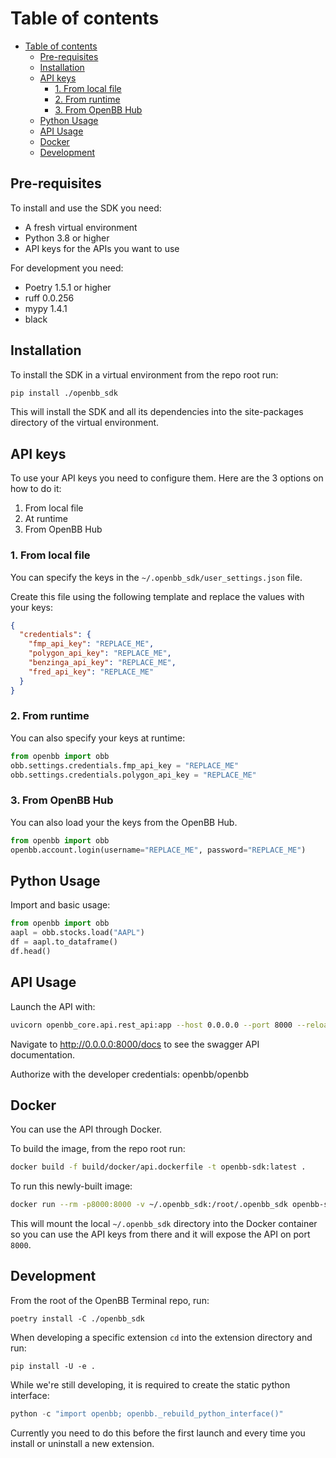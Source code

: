 # Table of contents

- [Table of contents](#table-of-contents)
  - [Pre-requisites](#pre-requisites)
  - [Installation](#installation)
  - [API keys](#api-keys)
    - [1. From local file](#1-from-local-file)
    - [2. From runtime](#2-from-runtime)
    - [3. From OpenBB Hub](#3-from-openbb-hub)
  - [Python Usage](#python-usage)
  - [API Usage](#api-usage)
  - [Docker](#docker)
  - [Development](#development)

## Pre-requisites

To install and use the SDK you need:

- A fresh virtual environment
- Python 3.8 or higher
- API keys for the APIs you want to use

For development you need:

- Poetry 1.5.1 or higher
- ruff 0.0.256
- mypy 1.4.1
- black

## Installation

To install the SDK in a virtual environment from the repo root run:

```bash
pip install ./openbb_sdk
```

This will install the SDK and all its dependencies into the site-packages directory of the virtual environment.

## API keys

To use your API keys you need to configure them. Here are the 3 options on how to do it:

1. From local file
2. At runtime
3. From OpenBB Hub

### 1. From local file

You can specify the keys in the `~/.openbb_sdk/user_settings.json` file.

Create this file using the following template and replace the values with your keys:

```json
{
  "credentials": {
    "fmp_api_key": "REPLACE_ME",
    "polygon_api_key": "REPLACE_ME",
    "benzinga_api_key": "REPLACE_ME",
    "fred_api_key": "REPLACE_ME"
  }
}
```

### 2. From runtime

You can also specify your keys at runtime:

```python
from openbb import obb
obb.settings.credentials.fmp_api_key = "REPLACE_ME"
obb.settings.credentials.polygon_api_key = "REPLACE_ME"
```

### 3. From OpenBB Hub

You can also load your the keys from the OpenBB Hub.

```python
from openbb import obb
openbb.account.login(username="REPLACE_ME", password="REPLACE_ME")
```

## Python Usage

Import and basic usage:

```python
from openbb import obb
aapl = obb.stocks.load("AAPL")
df = aapl.to_dataframe()
df.head()
```

## API Usage

Launch the API with:

```bash
uvicorn openbb_core.api.rest_api:app --host 0.0.0.0 --port 8000 --reload
```

Navigate to <http://0.0.0.0:8000/docs> to see the swagger API documentation.

Authorize with the developer credentials: openbb/openbb

## Docker

You can use the API through Docker.

To build the image, from the repo root run:

```bash
docker build -f build/docker/api.dockerfile -t openbb-sdk:latest .
```

To run this newly-built image:

```bash
docker run --rm -p8000:8000 -v ~/.openbb_sdk:/root/.openbb_sdk openbb-sdk:latest
```

This will mount the local `~/.openbb_sdk` directory into the Docker container so you can use the API keys from there and it will expose the API on port `8000`.

## Development

From the root of the OpenBB Terminal repo, run:

`poetry install -C ./openbb_sdk`

When developing a specific extension `cd` into the extension directory and run:

`pip install -U -e .`

While we're still developing, it is required to create the static python interface:

```python
python -c "import openbb; openbb._rebuild_python_interface()"
```

Currently you need to do this before the first launch and every time you install or uninstall a new extension.

